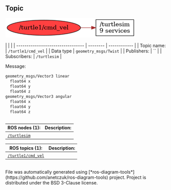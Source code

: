 <!--
File was automatically generated using 'ros-diagram-tools' project.
Project is distributed under the BSD 3-Clause license.
-->

## Topic

[![/turtle1/cmd_vel](t__turtle1_cmd_vel.png "/turtle1/cmd_vel")](t__turtle1_cmd_vel.png)

|  |  |
| --------------------------------- | -------- | ------------ |
| Topic name: | `/turtle1/cmd_vel` |
| Data type | `geometry_msgs/Twist` |
| Publishers: | `` |
| Subscribers: | `/turtlesim` |

Message:
```
geometry_msgs/Vector3 linear
  float64 x
  float64 y
  float64 z
geometry_msgs/Vector3 angular
  float64 x
  float64 y
  float64 z


```


| ROS nodes (1): | Description: |
| ----------------------------------- | ------------ |
| [`/turtlesim`](n__turtlesim.html) |  |

| ROS topics (1): | Description: |
| ----------------------------------- | ------------ |
| [`/turtle1/cmd_vel`](t__turtle1_cmd_vel.html) |  |


</br>
File was automatically generated using [*ros-diagram-tools*](https://github.com/anetczuk/ros-diagram-tools) project.
Project is distributed under the BSD 3-Clause license.
